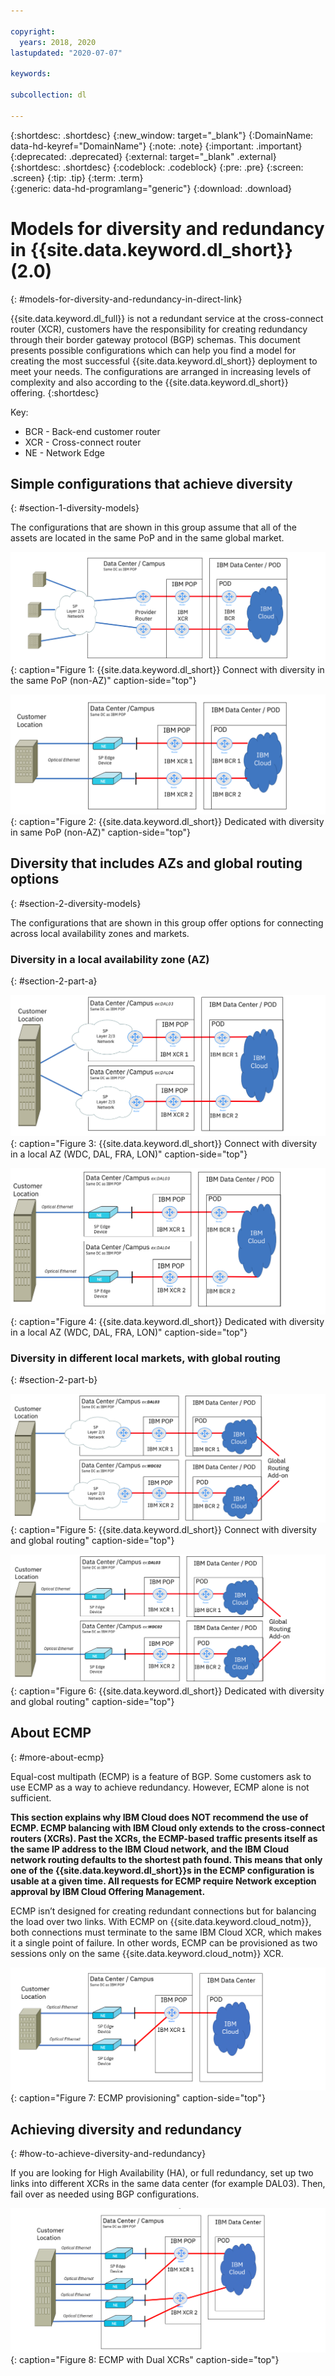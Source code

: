 ```yaml
---

copyright:
  years: 2018, 2020
lastupdated: "2020-07-07"

keywords:  

subcollection: dl

---
```


{:shortdesc: .shortdesc}
{:new_window: target="_blank"}
{:DomainName: data-hd-keyref="DomainName"}
{:note: .note}
{:important: .important}
{:deprecated: .deprecated}
{:external: target="_blank" .external}
{:shortdesc: .shortdesc}
{:codeblock: .codeblock}
{:pre: .pre}
{:screen: .screen}
{:tip: .tip}
{:term: .term}  
{:generic: data-hd-programlang="generic"}
{:download: .download}  

# Models for diversity and redundancy in {{site.data.keyword.dl_short}} (2.0)
{: #models-for-diversity-and-redundancy-in-direct-link}

{{site.data.keyword.dl_full}} is not a redundant service at the cross-connect router (XCR), customers have the responsibility for creating redundancy through their border gateway protocol (BGP) schemas. This document presents possible configurations which can help you find a model for creating the most successful {{site.data.keyword.dl_short}} deployment to meet your needs. The configurations are arranged in increasing levels of complexity and also according to the {{site.data.keyword.dl_short}} offering.
{:shortdesc}

Key:

* BCR - Back-end customer router
* XCR - Cross-connect router
* NE - Network Edge

## Simple configurations that achieve diversity
{: #section-1-diversity-models}

The configurations that are shown in this group assume that all of the assets are located in the same PoP and in the same global market.

![Connect with diversity in the same PoP](/images/connect-diversity-same-pop.png "Connect with diversity in the same PoP"){: caption="Figure 1: {{site.data.keyword.dl_short}} Connect with diversity in the same PoP (non-AZ)" caption-side="top"}

![Dedicated with diversity in the same PoP](/images/dedicated-diversity-same-pop.png "Dedicated with diversity in the same PoP"){: caption="Figure 2: {{site.data.keyword.dl_short}} Dedicated with diversity in same PoP (non-AZ)" caption-side="top"}

## Diversity that includes AZs and global routing options
{: #section-2-diversity-models}

The configurations that are shown in this group offer options for connecting across local availability zones and markets.

### Diversity in a local availability zone (AZ)
{: #section-2-part-a}

![Connect with diversity in the local AZ](/images/connect-diversity-local-az.png "Connect with diversity in the local AZ"){: caption="Figure 3: {{site.data.keyword.dl_short}} Connect with diversity in a local AZ (WDC, DAL, FRA, LON)" caption-side="top"}

![Dedicated with diversity in the local AZ](/images/dedicated-diversity-local-az.png "Dedicated with diversity in the local AZ"){: caption="Figure 4: {{site.data.keyword.dl_short}} Dedicated with diversity in a local AZ (WDC, DAL, FRA, LON)" caption-side="top"}

### Diversity in different local markets, with global routing
{: #section-2-part-b}

![Connect with diversity and global routing](/images/connect-diversity-global.png "Connect with diversity and global routing"){: caption="Figure 5: {{site.data.keyword.dl_short}} Connect with diversity and global routing" caption-side="top"}

![Dedicated with diversity and global routing](/images/dedicated-diversity-global.png "Dedicated with diversity and global routing"){: caption="Figure 6: {{site.data.keyword.dl_short}} Dedicated with diversity and global routing" caption-side="top"}

## About ECMP
{: #more-about-ecmp}

Equal-cost multipath (ECMP) is a feature of BGP. Some customers ask to use ECMP as a way to achieve redundancy. However, ECMP alone is not sufficient.

**This section explains why IBM Cloud does NOT recommend the use of ECMP. ECMP balancing with IBM Cloud only extends to the cross-connect routers (XCRs). Past the XCRs, the ECMP-based traffic presents itself as the same IP address to the IBM Cloud network, and the IBM Cloud network routing defaults to the shortest path found. This means that only one of the {{site.data.keyword.dl_short}}s in the ECMP configuration is usable at a given time. All requests for ECMP require Network exception approval by IBM Cloud Offering Management.**

ECMP isn’t designed for creating redundant connections but for balancing the load over two links. With ECMP on {{site.data.keyword.cloud_notm}}, both connections must terminate to the same IBM Cloud XCR, which makes it a single point of failure. In other words, ECMP can be provisioned as two sessions only on the same {{site.data.keyword.cloud_notm}} XCR.

![ECMP Dedicated model](/images/ecmp-without-diversity.png "ECMP Dedicated model"){: caption="Figure 7: ECMP provisioning" caption-side="top"}

## Achieving diversity and redundancy
{: #how-to-achieve-diversity-and-redundancy}

If you are looking for High Availability (HA), or full redundancy, set up two links into different XCRs in the same data center (for example DAL03). Then, fail over as needed using BGP configurations.

![ECMP Dual XCR Model](/images/ecmp-with-diversity.png "ECMP Dual XCR Model"){: caption="Figure 8: ECMP with Dual XCRs" caption-side="top"}
